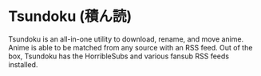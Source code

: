 # Tsundoku (積ん読)

Tsundoku is an all-in-one utility to download, rename, and move anime.
Anime is able to be matched from any source with an RSS feed. Out of the box, Tsundoku has the HorribleSubs and various fansub RSS feeds installed.